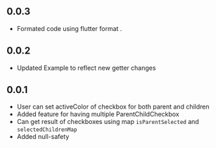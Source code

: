 ## 0.0.3

* Formated code using flutter format .

## 0.0.2

* Updated Example to reflect new getter changes

## 0.0.1

* User can set activeColor of checkbox for both parent and children
* Added feature for having multiple ParentChildCheckbox
* Can get result of checkboxes using map `isParentSelected` and `selectedChildrenMap`
* Added null-safety

